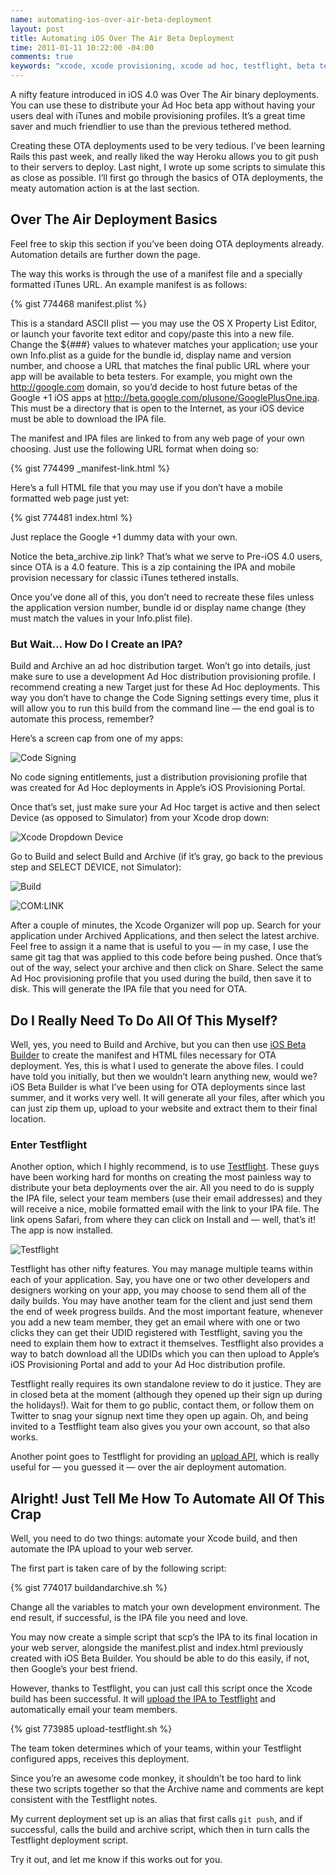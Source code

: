 ```yaml
--- 
name: automating-ios-over-air-beta-deployment
layout: post
title: Automating iOS Over The Air Beta Deployment
time: 2011-01-11 10:22:00 -04:00
comments: true
keywords: "xcode, xcode provisioning, xcode ad hoc, testflight, beta testing iOS apps"
---
```

A nifty feature introduced in iOS 4.0 was Over The Air binary deployments. You can use these to distribute your Ad Hoc beta app without having your users deal with iTunes and mobile provisioning profiles. It&#8217;s a great time saver and much friendlier to use than the previous tethered method.

Creating these OTA deployments used to be very tedious. I&#8217;ve been learning Rails this past week, and really liked the way Heroku allows you to git push to their servers to deploy. Last night, I wrote up some scripts to simulate this as close as possible. I&#8217;ll first go through the basics of OTA deployments, the meaty automation action is at the last section.

<!-- more -->
## Over The Air Deployment Basics ##
Feel free to skip this section if you&#8217;ve been doing OTA deployments already. Automation details are further down the page.

The way this works is through the use of a manifest file and a specially formatted iTunes URL. An example manifest is as follows:

{% gist 774468 manifest.plist %}

This is a standard ASCII plist &#8212; you may use the OS X Property List Editor, or launch your favorite text editor and copy/paste this into a new file. Change the ${###} values to whatever matches your application; use your own Info.plist as a guide for the bundle id, display name and version number, and choose a URL that matches the final public URL where your app will be available to beta testers. For example, you might own the http://google.com domain, so you&#8217;d decide to host future betas of the Google +1 iOS apps at http://beta.google.com/plusone/GooglePlusOne.ipa. This must be a directory that is open to the Internet, as your iOS device must be able to download the IPA file.

The manifest and IPA files are linked to from any web page of your own choosing. Just use the following URL format when doing so:

{% gist 774499 _manifest-link.html %}

Here&#8217;s a full HTML file that you may use if you don&#8217;t have a mobile formatted web page just yet:

{% gist 774481 index.html %}

Just replace the Google +1 dummy data with your own.

Notice the beta_archive.zip link? That&#8217;s what we serve to Pre-iOS 4.0 users, since OTA is a 4.0 feature. This is a zip containing the IPA and mobile provision necessary for classic iTunes tethered installs.

Once you&#8217;ve done all of this, you don&#8217;t need to recreate these files unless the application version number, bundle id or display name change (they must match the values in your Info.plist file).

### But Wait&#8230; How Do I Create an IPA? ###

Build and Archive an ad hoc distribution target. Won&#8217;t go into details, just make sure to use a development Ad Hoc distribution provisioning profile. I recommend creating a new Target just for these Ad Hoc deployments. This way you don&#8217;t have to change the Code Signing settings every time, plus it will allow you to run this build from the command line &#8212; the end goal is to automate this process, remember?

Here&#8217;s a screen cap from one of my apps:

![Code Signing](http://c0185824.cdn1.cloudfiles.rackspacecloud.com/2011-01-code_signing.png)

No code signing entitlements, just a distribution provisioning profile that was created for Ad Hoc deployments in Apple&#8217;s iOS Provisioning Portal.

Once that&#8217;s set, just make sure your Ad Hoc target is active and then select Device (as opposed to Simulator) from your Xcode drop down:

![Xcode Dropdown Device](http://c0185824.cdn1.cloudfiles.rackspacecloud.com/2011-01-device.png)

Go to Build and select Build and Archive (if it&#8217;s gray, go back to the previous step and SELECT DEVICE, not Simulator):

![Build](http://c0185824.cdn1.cloudfiles.rackspacecloud.com/2011-01-build.png)

![COM:LINK](http://c0185824.cdn1.cloudfiles.rackspacecloud.com/2011-01-comlink.png)

After a couple of minutes, the Xcode Organizer will pop up. Search for your application under Archived Applications, and then select the latest archive. Feel free to assign it a name that is useful to you &#8212; in my case, I use the same git tag that was applied to this code before being pushed. Once that&#8217;s out of the way, select your archive and then click on Share. Select the same Ad Hoc provisioning profile that you used during the build, then save it to disk. This will generate the IPA file that you need for OTA.

## Do I Really Need To Do All Of This Myself? ##
Well, yes, you need to Build and Archive, but you can then use [iOS Beta Builder](http://www.hanchorllc.com/2010/08/24/introducing-ios-beta-builder/) to create the manifest and HTML files necessary for OTA deployment. Yes, this is what I used to generate the above files. I could have told you initially, but then we wouldn&#8217;t learn anything new, would we? iOS Beta Builder is what I&#8217;ve been using for OTA deployments since last summer, and it works very well. It will generate all your files, after which you can just zip them up, upload to your website and extract them to their final location.

### Enter Testflight</h3>
Another option, which I highly recommend, is to use [Testflight](http://testflightapp.com). These guys have been working hard for months on creating the most painless way to distribute your beta deployments over the air. All you need to do is supply the IPA file, select your team members (use their email addresses) and they will receive a nice, mobile formatted email with the link to your IPA file. The link opens Safari, from where they can click on Install and &#8212; well, that&#8217;s it! The app is now installed.

![Testflight](http://c0185824.cdn1.cloudfiles.rackspacecloud.com/2011-01-testflightapp.png)

Testflight has other nifty features. You may manage multiple teams within each of your application. Say, you have one or two other developers and designers working on your app, you may choose to send them all of the daily builds. You may have another team for the client and just send them the end of week progress builds. And the most important feature, whenever you add a new team member, they get an email where with one or two clicks they can get their UDID registered with Testflight, saving you the need to explain them how to extract it themselves. Testflight also provides a way to batch download all the UDIDs which you can then upload to Apple&#8217;s iOS Provisioning Portal and add to your Ad Hoc distribution profile.

Testflight really requires its own standalone review to do it justice. They are in closed beta at the moment (although they opened up their sign up during the holidays!). Wait for them to go public, contact them, or follow them on Twitter to snag your signup next time they open up again. Oh, and being invited to a Testflight team also gives you your own account, so that also works.

Another point goes to Testflight for providing an [upload API](http://testflightapp.com/api/doc/), which is really useful for &#8212; you guessed it &#8212; over the air deployment automation.

## Alright! Just Tell Me How To Automate All Of This Crap ##
Well, you need to do two things: automate your Xcode build, and then automate the IPA upload to your web server.

The first part is taken care of by the following script:

{% gist 774017 buildandarchive.sh %}

Change all the variables to match your own development environment. The end result, if successful, is the IPA file you need and love.

You may now create a simple script that scp&#8217;s the IPA to its final location in your web server, alongside the manifest.plist and index.html previously created with iOS Beta Builder. You should be able to do this easily, if not, then Google&#8217;s your best friend.

However, thanks to Testflight, you can just call this script once the Xcode build has been successful. It will [upload the IPA to Testflight](http://testflightapp.com/api/doc/) and automatically email your team members.

{% gist 773985 upload-testflight.sh %}

The team token determines which of your teams, within your Testflight configured apps, receives this deployment.

Since you&#8217;re an awesome code monkey, it shouldn&#8217;t be too hard to link these two scripts together so that the Archive name and comments are kept consistent with the Testflight notes.

My current deployment set up is an alias that first calls `git push`, and if successful, calls the build and archive script, which then in turn calls the Testflight deployment script.

Try it out, and let me know if this works out for you.

